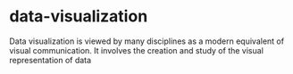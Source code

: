 # data-visualization
Data visualization is viewed by many disciplines as a modern equivalent of visual communication. It involves the creation and study of the visual representation of data
